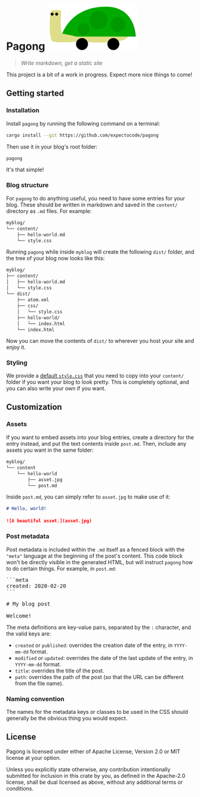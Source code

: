 # Pagong ![pagong's logo](logo.svg)

> *Write markdown, get a static site*

This project is a bit of a work in progress. Expect more nice things to come!

## Getting started

### Installation

Install `pagong` by running the following command on a terminal:

```sh
cargo install --git https://github.com/expectocode/pagong
```

Then use it in your blog's root folder:

```sh
pagong
```

It's that simple!

### Blog structure

For `pagong` to do anything useful, you need to have some entries for your blog. These should be written in markdown and saved in the `content/` directory as `.md` files. For example:

```
myblog/
└── content/
    ├── hello-world.md
    └── style.css
```

Running `pagong` while inside `myblog` will create the following `dist/` folder, and the tree of your blog now looks like this:

```
myblog/
├── content/
│   ├── hello-world.md
│   └── style.css
└── dist/
    ├── atom.xml
    ├── css/
    │   └── style.css
    ├── hello-world/
    │   └── index.html
    └── index.html
```

Now you can move the contents of `dist/` to wherever you host your site and enjoy it.

### Styling

We provide a [default `style.css`](https://raw.githubusercontent.com/expectocode/pagong/master/style.css) that you need to copy into your `content/` folder if you want your blog to look pretty. This is completely optional, and you can also write your own if you want.

## Customization

### Assets

If you want to embed assets into your blog entries, create a directory for the entry instead, and put the text contents inside `post.md`. Then, include any assets you want in the same folder:

```
myblog/
└── content
    └── hello-world
        ├── asset.jpg
        └── post.md
```

Inside `post.md`, you can simply refer to `asset.jpg` to make use of it:

```md
# Hello, world!

![A beautiful asset.](asset.jpg)
```

### Post metadata

Post metadata is included within the `.md` itself as a fenced block with the `"meta"` language at the beginning of the post's content. This code block won't be directly visible in the generated HTML, but will instruct `pagong` how to do certain things. For example, in `post.md`:

<pre>
```meta
created: 2020-02-20
```

# My blog post

Welcome!
</pre>

The meta definitions are key-value pairs, separated by the `:` character, and the valid keys are:

* `created` or `published`: overrides the creation date of the entry, in `YYYY-mm-dd` format.
* `modified` or `updated`: overrides the date of the last update of the entry, in `YYYY-mm-dd` format.
* `title`: overrides the title of the post.
* `path`: overrides the path of the post (so that the URL can be different from the file name).

### Naming convention

The names for the metadata keys or classes to be used in the CSS should generally be the obvious thing you would expect.

## License

Pagong is licensed under either of Apache License, Version 2.0 or MIT license at your option.

Unless you explicitly state otherwise, any contribution intentionally submitted for inclusion in this crate by you, as defined in the Apache-2.0 license, shall be dual licensed as above, without any additional terms or conditions.
